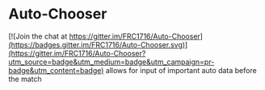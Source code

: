 # Auto-Chooser

[![Join the chat at https://gitter.im/FRC1716/Auto-Chooser](https://badges.gitter.im/FRC1716/Auto-Chooser.svg)](https://gitter.im/FRC1716/Auto-Chooser?utm_source=badge&utm_medium=badge&utm_campaign=pr-badge&utm_content=badge)
allows for input of important auto data before the match
